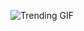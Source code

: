 
<!-- GIF_SECTION -->
![Trending GIF](https://media1.giphy.com/media/v1.Y2lkPThiYjIxNzcybWhodWJnc24xemJiNTFybGFhaDBxbGJjZ3hhbTNnbnVxYmNuMDJnNyZlcD12MV9naWZzX3NlYXJjaCZjdD1n/3ohs814r2VtQYQWxkQ/giphy.gif)
<!-- END_GIF_SECTION -->
